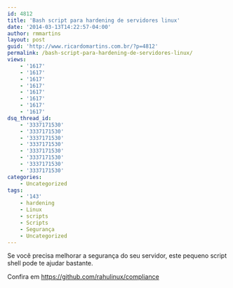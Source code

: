 ```yaml
---
id: 4812
title: 'Bash script para hardening de servidores linux'
date: '2014-03-13T14:22:57-04:00'
author: rmmartins
layout: post
guid: 'http://www.ricardomartins.com.br/?p=4812'
permalink: /bash-script-para-hardening-de-servidores-linux/
views:
    - '1617'
    - '1617'
    - '1617'
    - '1617'
    - '1617'
    - '1617'
    - '1617'
    - '1617'
dsq_thread_id:
    - '3337171530'
    - '3337171530'
    - '3337171530'
    - '3337171530'
    - '3337171530'
    - '3337171530'
    - '3337171530'
    - '3337171530'
categories:
    - Uncategorized
tags:
    - '143'
    - hardening
    - Linux
    - scripts
    - Scripts
    - Segurança
    - Uncategorized
---
```


Se você precisa melhorar a segurança do seu servidor, este pequeno script shell pode te ajudar bastante.

Confira em <https://github.com/rahulinux/compliance>